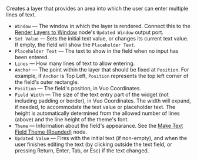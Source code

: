 Creates a layer that provides an area into which the user can enter multiple lines of text.

   - `Window` — The window in which the layer is rendered. Connect this to the [Render Layers to Window](vuo-node://vuo.layer.render.window2) node's `Updated Window` output port.
   - `Set Value` — Sets the initial text value, or changes its current text value.  If empty, the field will show the `Placeholder Text`.
   - `Placeholder Text` — The text to show in the field when no input has been entered.
   - `Lines` — How many lines of text to allow entering.
   - `Anchor` — The point within the layer that should be fixed at `Position`.  For example, if `Anchor` is Top Left, `Position` represents the top left corner of the field's outer rectangle.
   - `Position` — The field's position, in Vuo Coordinates.
   - `Field Width` — The size of the text entry part of the widget (not including padding or border), in Vuo Coordinates.  The width will expand, if needed, to accommodate the text value or placeholder text.  The height is automatically determined from the allowed number of lines (above) and the line height of the theme's font.
   - `Theme` — Information about the field's appearance.  See the [Make Text Field Theme (Rounded)](vuo-node://vuo.ui.make.theme.text.rounded) node.
   - `Updated Value` — Fires with the initial text (if non-empty), and when the user finishes editing the text (by clicking outside the text field, or pressing Return, Enter, Tab, or Esc) if the text changed.
